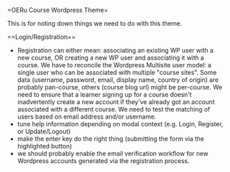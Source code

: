 =OERu Course Wordpress Theme=

This is for noting down things we need to do with this theme.

==Login/Registration==
- Registration can either mean: associating an existing WP user with a new course, OR creating a new WP user and associating it with a course. We have to reconcile the Wordpress Multisite user model: a single user who can be associated with multiple "course sites". Some data (username, password, email, display name, country of origin) are probably pan-course, others (course blog url) might be per-course. We need to ensure that a learner signing up for a course doesn't inadvertently create a new account if they've already got an account associated with a different course. We need to test the matching of users based on email address and/or username.
- tune help information depending on modal context (e.g. Login, Register, or Update/Logout)
- make the enter key do the right thing (submitting the form via the highlighted button)
- we should probably enable the email verification workflow for new Wordpress accounts generated via the registration process.
